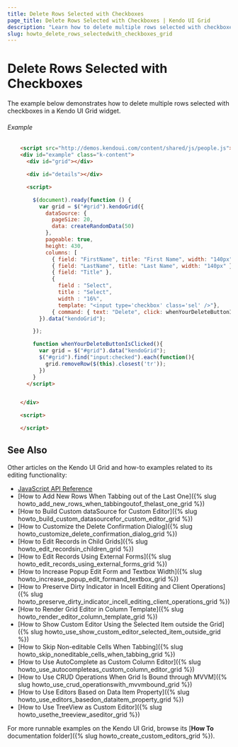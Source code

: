 ```yaml
---
title: Delete Rows Selected with Checkboxes
page_title: Delete Rows Selected with Checkboxes | Kendo UI Grid
description: "Learn how to delete multiple rows selected with checkboxes in a Kendo UI Grid widget."
slug: howto_delete_rows_selectedwith_checkboxes_grid
---
```


# Delete Rows Selected with Checkboxes

The example below demonstrates how to delete multiple rows selected with checkboxes in a Kendo UI Grid widget.

###### Example

```html
    <script src="http://demos.kendoui.com/content/shared/js/people.js"></script>
    <div id="example" class="k-content">
      <div id="grid"></div>

      <div id="details"></div>

      <script>

        $(document).ready(function () {
          var grid = $("#grid").kendoGrid({
            dataSource: {
              pageSize: 20,
              data: createRandomData(50)
            },
            pageable: true,
            height: 430,
            columns: [
              { field: "FirstName", title: "First Name", width: "140px" },
              { field: "LastName", title: "Last Name", width: "140px" },
              { field: "Title" },
              {
                field : "Select",
                title : "Select",
                width : "16%",
                template: "<input type='checkbox' class='sel' />"},
              { command: { text: "Delete", click: whenYourDeleteButtonIsClicked }, title: " ", width: "140px" }]
          }).data("kendoGrid");

        });

        function whenYourDeleteButtonIsClicked(){
          var grid = $("#grid").data("kendoGrid");
          $("#grid").find("input:checked").each(function(){
            grid.removeRow($(this).closest('tr'));
          })
        }
      </script>


    </div>

    <script>

    </script>
```

## See Also

Other articles on the Kendo UI Grid and how-to examples related to its editing functionality:

* [JavaScript API Reference](/api/javascript/ui/grid)
* [How to Add New Rows When Tabbing out of the Last One]({% slug howto_add_new_rows_when_tabbingoutof_thelast_one_grid %})
* [How to Build Custom dataSource for Custom Editor]({% slug howto_build_custom_datasourcefor_custom_editor_grid %})
* [How to Customize the Delete Confirmation Dialog]({% slug howto_customize_delete_confirmation_dialog_grid %})
* [How to Edit Records in Child Grids]({% slug howto_edit_recordsin_children_grid %})
* [How to Edit Records Using External Forms]({% slug howto_edit_records_using_external_forms_grid %})
* [How to Increase Popup Edit Form and Textbox Width]({% slug howto_increase_popup_edit_formand_textbox_grid %})
* [How to Preserve Dirty Indicator in Incell Editing and Client Operations]({% slug howto_preserve_dirty_indicator_incell_editing_client_operations_grid %})
* [How to Render Grid Editor in Column Template]({% slug howto_render_editor_column_template_grid %})
* [How to Show Custom Editor Using the Selected Item outside the Grid]({% slug howto_use_show_custom_editor_selected_item_outside_grid %})
* [How to Skip Non-editable Cells When Tabbing]({% slug howto_skip_noneditable_cells_when_tabbing_grid %})
* [How to Use AutoComplete as Custom Column Editor]({% slug howto_use_autocompleteas_custom_column_editor_grid %})
* [How to Use CRUD Operations When Grid Is Bound through MVVM]({% slug howto_use_crud_operationswith_mvvmbound_grid %})
* [How to Use Editors Based on Data Item Property]({% slug howto_use_editors_basedon_dataitem_property_grid %})
* [How to Use TreeView as Custom Editor]({% slug howto_usethe_treeview_aseditor_grid %})

For more runnable examples on the Kendo UI Grid, browse its [**How To** documentation folder]({% slug howto_create_custom_editors_grid %}).
